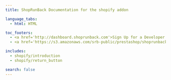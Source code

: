 ```yaml
---
title: ShopRunBack Documentation for the shopify addon

language_tabs:
  - html: HTML

toc_footers:
  - <a href='http://dashboard.shoprunback.com'>Sign Up for a Developer Key</a>
  - <a href='https://s3.amazonaws.com/srb-public/prestashop/shoprunback-prestashop.zip'>Download the module</a>

includes:
  - shopify/introduction
  - shopify/return_button

search: false
---
```



